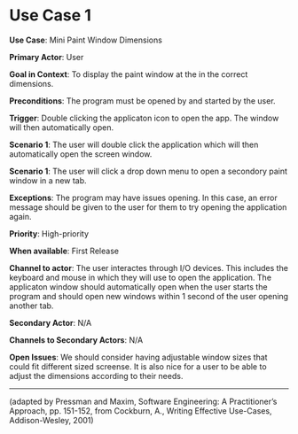 # Use Case 1

**Use Case**: Mini Paint Window Dimensions

**Primary Actor**: User

**Goal in Context**: To display the paint window at the in the correct dimensions.

**Preconditions**: The program must be opened by and started by the user.

**Trigger**: Double clicking the applicaton icon to open the app. The window will then automatically open.

**Scenario 1**: The user will double click the application which will then automatically open the screen window.

**Scenario 1**: The user will click a drop down menu to open a secondory paint window in a new tab.

**Exceptions**: The program may have issues opening. In this case, an error message should be given to the user for them to try opening the application again.

**Priority**: High-priority

**When available**: First Release

**Channel to actor**: The user interactes through I/O devices. This includes the keyboard and mouse in which they will use to open the application. The applicaton window should automatically open when the user starts the program and should open new windows within 1 second of the user opening another tab.

**Secondary Actor**: N/A

**Channels to Secondary Actors**: N/A

**Open Issues**: We should consider having adjustable window sizes that could fit different sized screense. It is also nice for a user to be able to adjust the dimensions according to their needs.

<hr>

(adapted by Pressman and Maxim, Software Engineering: A Practitioner’s Approach, pp. 151-152, from Cockburn,
A., Writing Effective Use-Cases, Addison-Wesley, 2001)
